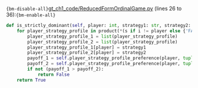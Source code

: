 `{bm-disable-all}`[gt_ch1_code/ReducedFormOrdinalGame.py](gt_ch1_code/ReducedFormOrdinalGame.py) (lines 26 to 36):`{bm-enable-all}`

```python
def is_strictly_dominant(self, player: int, strategy1: str, strategy2: str) -> bool:
    for player_strategy_profile in product(*(s if i != player else {'FAKE'} for i, s in enumerate(self.strategies))):
        player_strategy_profile_1 = list(player_strategy_profile)
        player_strategy_profile_2 = list(player_strategy_profile)
        player_strategy_profile_1[player] = strategy1
        player_strategy_profile_2[player] = strategy2
        payoff_1 = self.player_strategy_profile_preference(player, tuple(player_strategy_profile_1))
        payoff_2 = self.player_strategy_profile_preference(player, tuple(player_strategy_profile_2))
        if not (payoff_1 > payoff_2):
            return False
    return True
```